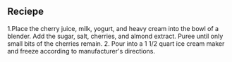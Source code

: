 ## Reciepe

1.Place the cherry juice, milk, yogurt, and heavy cream into the bowl of a blender. Add the sugar, salt, cherries, and almond extract. Puree until only small bits of the cherries remain.
2. Pour into a 1 1/2 quart ice cream maker and freeze according to manufacturer's directions.